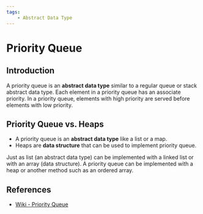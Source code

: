 ```yaml
---
tags:
    - Abstract Data Type
---
```


# Priority Queue

## Introduction

A priority queue is an **abstract data type** similar to a regular queue or stack
abstract data type. Each element in a priority queue has an associate priority. In a
priority queue, elements with high priority are served before elements with low priority.

## Priority Queue vs. Heaps

- A priority queue is an **abstract data type** like a list or a map.
- Heaps are **data structure** that can be used to implement priority queue.

Just as list (an abstract data type) can be implemented with a linked list or with an
array (data structure). A priority queue can be implemented with a heap or another
method such as an ordered array.

## References

- [Wiki - Priority Queue](https://en.wikipedia.org/wiki/Priority_queue)
